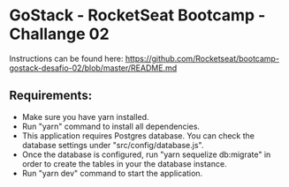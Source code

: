 # GoStack - RocketSeat Bootcamp - Challange 02

Instructions can be found here: https://github.com/Rocketseat/bootcamp-gostack-desafio-02/blob/master/README.md

## Requirements:

- Make sure you have yarn installed.
- Run "yarn" command to install all dependencies.
- This application requires Postgres database. You can check the database settings under "src/config/database.js".
- Once the database is configured, run "yarn sequelize db:migrate" in order to create the tables in your the database instance.
- Run "yarn dev" command to start the application.
